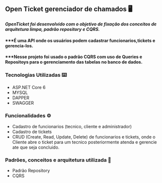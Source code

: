## Open Ticket gerenciador de chamados 🖥️

#### ***OpenTicket foi desenvolvido com o objetivo de fixação dos conceitos de arquitetura limpa, padrão repository e CQRS.*** 
#### ***É uma API onde os usuários podem cadastrar funcionarios,tickets e gerencia-los.
#### ***Nesse projeto foi usado o padrão CQRS com uso de Queries e Repositoys para o gerenciamento das tabelas no banco de dados.


### **Tecnologias Utilizadas** ⌨️
- ASP.NET Core 6
- MYSQL 
- DAPPER
- SWAGGER

### **Funcionalidades** ⚙️
- Cadastro de funcionarios (tecnico, cliente e administrador)
- Cadastro de tickets
- CRUD (Create, Read, Update, Delete) de funcionarios e tickets, onde o Cliente abre o ticket para um tecnico posteriormente atenda e gerencie ate que seja concluido.

### **Padrões, conceitos e arquitetura utilizada** 📂
- Padrão Repository
- CQRS

